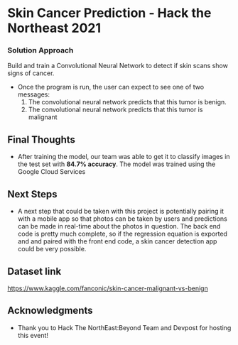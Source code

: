 # Skin Cancer Prediction - Hack the Northeast 2021

### Solution Approach
Build and train a Convolutional Neural Network to detect if skin scans show signs of cancer.
* Once the program is run, the user can expect to see one of two messages: 
  1) The convolutional neural network predicts that this tumor is benign.
  2) The convolutional neural network predicts that this tumor is malignant

## Final Thoughts
* After training the model, our team was able to get it to classify images in the test set with **84.7% accuracy**. The model was trained using the Google Cloud Services

## Next Steps
* A next step that could be taken with this project is potentially pairing it with a mobile app so that photos can be taken by users and predictions can be made in real-time about the photos in question. The back end code is pretty much complete, so if the regression equation is exported and and paired with the front end code, a skin cancer detection app could be very possible.

## Dataset link
https://www.kaggle.com/fanconic/skin-cancer-malignant-vs-benign


## Acknowledgments
* Thank you to Hack The NorthEast:Beyond Team and Devpost for hosting this event!

